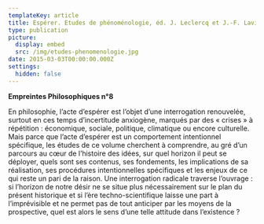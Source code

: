 ```yaml
---
templateKey: article
title: Espérer. Etudes de phénoménologie, éd. J. Leclercq et J.-F. Lavigne
type: publication
picture:
  display: embed
  src: /img/etudes-phenomenologie.jpg
date: 2015-03-03T00:00:00.000Z
settings:
  hidden: false
---
```

**Empreintes Philosophiques n°8**

En philosophie, l’acte d’espérer est l’objet d’une interrogation renouvelée, surtout en ces temps d’incertitude anxiogène, marqués par des « crises » à répétition : économique, sociale, politique, climatique ou encore culturelle. Mais parce que l’acte d’espérer est un comportement intentionnel spécifique, les études de ce volume cherchent à comprendre, au gré d’un parcours au cœur de l’histoire des idées, sur quel horizon il peut se déployer, quels sont ses contenus, ses fondements, les implications de sa réalisation, ses procédures intentionnelles spécifiques et les enjeux de ce qui reste un pari de la raison. Une interrogation radicale traverse l’ouvrage : si l’horizon de notre désir ne se situe plus nécessairement sur le plan du présent historique et si l’ère techno-scientifique laisse une part à l’imprévisible et ne permet pas de tout anticiper par les moyens de la prospective, quel est alors le sens d’une telle attitude dans l’existence ?